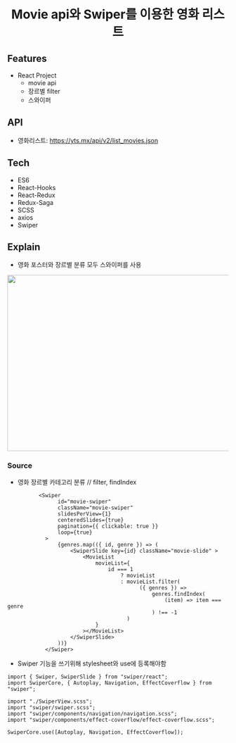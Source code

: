 <h1 align="center">Movie api와 Swiper를 이용한 영화 리스트</h1>

## Features
- React Project
  - movie api
  - 장르별 filter
  - 스와이퍼
 
## API
 - 영화리스트: https://yts.mx/api/v2/list_movies.json
 
## Tech
 - ES6
 - React-Hooks
 - React-Redux
 - Redux-Saga
 - SCSS
 - axios
 - Swiper

## Explain
 - 영화 포스터와 장르별 분류 모두 스와이퍼를 사용
 <p align="center">
   <img src="https://user-images.githubusercontent.com/45222982/102621683-43dcd800-4183-11eb-8498-1b890748e938.png" width="800" height="400"/>
</p>

### Source

- 영화 장르별 카테고리 분류 // filter, findIndex
```
          <Swiper
                id="movie-swiper"
                className="movie-swiper"
                slidesPerView={1}
                centeredSlides={true}
                pagination={{ clickable: true }}
                loop={true}
            >
                {genres.map(({ id, genre }) => (
                    <SwiperSlide key={id} className="movie-slide" >
                        <MovieList
                            movieList={
                                id === 1
                                    ? movieList
                                    : movieList.filter(
                                          ({ genres }) =>
                                              genres.findIndex(
                                                  (item) => item === genre
                                              ) !== -1
                                      )
                            }
                        ></MovieList>
                    </SwiperSlide>
                ))}
            </Swiper>
```
- Swiper 기능을 쓰기위해 stylesheet와 use에 등록해야함
```
import { Swiper, SwiperSlide } from "swiper/react";
import SwiperCore, { Autoplay, Navigation, EffectCoverflow } from "swiper";

import "./SwiperView.scss";
import "swiper/swiper.scss";
import "swiper/components/navigation/navigation.scss";
import "swiper/components/effect-coverflow/effect-coverflow.scss";

SwiperCore.use([Autoplay, Navigation, EffectCoverflow]);
```
